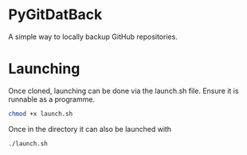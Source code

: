 # PyGitDatBack
 A simple way to locally backup GitHub repositories.

 # Launching
 Once cloned, launching can be done via the launch.sh file.
 Ensure it is runnable as a programme. 
 
 ```bash
 chmod +x launch.sh
 ```

 Once in the directory it can also be launched with
 ```bash
 ./launch.sh
 ```
